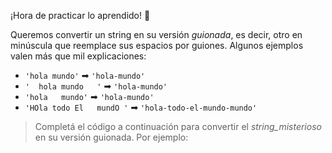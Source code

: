 ¡Hora de practicar lo aprendido! :grimacing:

Queremos convertir un string en su versión _guionada_, es decir, otro en minúscula que reemplace sus espacios por guiones. Algunos ejemplos valen más que mil explicaciones:  

* `'hola mundo'` ➡ `'hola-mundo'`
* `'  hola mundo   '` ➡ `'hola-mundo'`
* `'hola   mundo'` ➡ `'hola-mundo'`
* `'HOla todo El   mundO '` ➡ `'hola-todo-el-mundo-mundo'`

> Completá el código a continuación para convertir el _string_misterioso_ en su versión guionada. Por ejemplo: 
